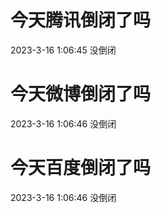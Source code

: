 # 今天腾讯倒闭了吗

2023-3-16 1:06:45 没倒闭

# 今天微博倒闭了吗

2023-3-16 1:06:46 没倒闭

# 今天百度倒闭了吗

2023-3-16 1:06:46 没倒闭


